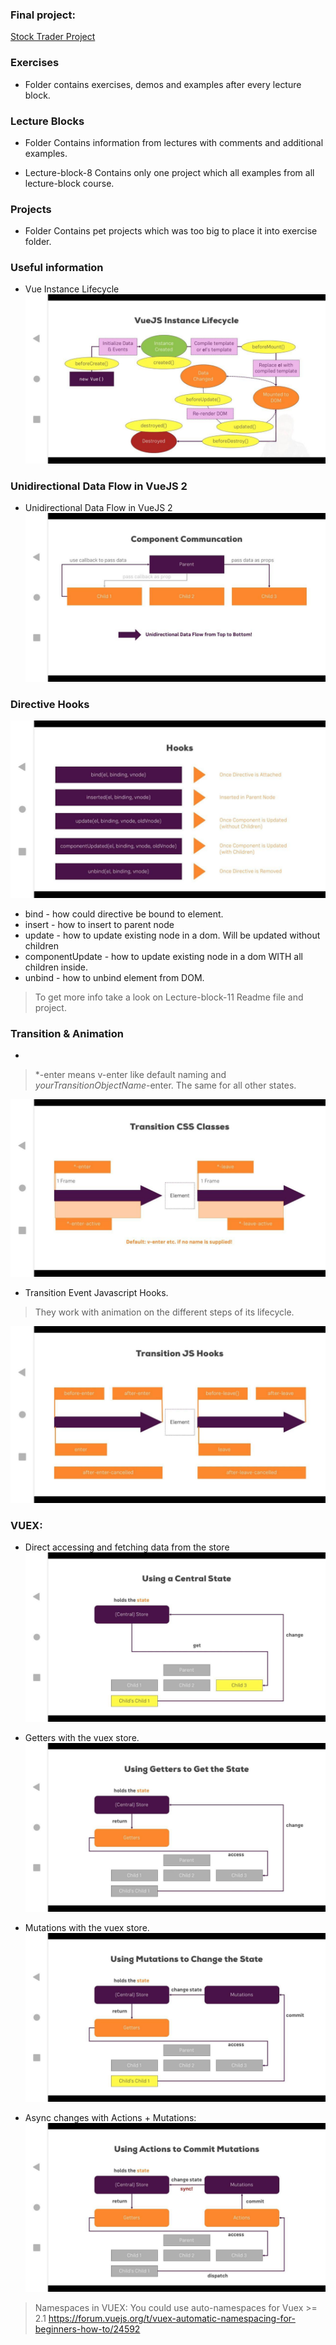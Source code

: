 ### Final project:
[Stock Trader Project](https://glareone.github.io/portfolio)

### Exercises
* Folder contains exercises, demos and examples after every lecture block.

### Lecture Blocks
* Folder Contains information from lectures with comments and additional examples.

* Lecture-block-8 Contains only one project which all examples from all lecture-block course.

### Projects
* Folder Contains pet projects which was too big to place it into exercise folder.

### Useful information
* Vue Instance Lifecycle
![VueJS-instance-lifecycle](images-from-course/75--Vue-Instance-Lifecycle.jpg)

### Unidirectional Data Flow in VueJS 2
* Unidirectional Data Flow in VueJS 2
![Unidirectional-data-flow](images-from-course/112-Unidirectional-data-flow-between-components.jpg)

### Directive Hooks
![Directive-hooks](images-from-course/164-Directive-Hooks.jpg)

* bind - how could directive be bound to element.
* insert - how to insert to parent node
* update - how to update existing node in a dom. Will be updated without children
* componentUpdate - how to update existing node in a dom WITH all children inside.
* unbind - how to unbind element from DOM.

> To get more info take a look on Lecture-block-11 Readme file and project.

### Transition & Animation
* 
> *-enter means v-enter like default naming and *yourTransitionObjectName*-enter.
> The same for all other states.

![Transition-css](images-from-course/191-Transitions.jpg)

* Transition Event Javascript Hooks.
> They work with animation on the different steps of its lifecycle.

![Transition-js](images-from-course/202-Transition%20Event%20Javascript%20Hooks.jpg)

### VUEX:

* Direct accessing and fetching data from the store
![VueJS-instance-lifecycle](images-from-course/260-Vuex.jpg)


* Getters with the vuex store.
![Vuex-getters](images-from-course/264-getters-with-vuex.jpg)

* Mutations with the vuex store.
![Vuex-mutations](images-from-course/267-vuex-mutations.jpg)

* Async changes with Actions + Mutations:
![Vuex-actions](images-from-course/270-async-mutations-with-actions..jpg)

> Namespaces in VUEX:
> You could use auto-namespaces for Vuex >= 2.1
> https://forum.vuejs.org/t/vuex-automatic-namespacing-for-beginners-how-to/24592